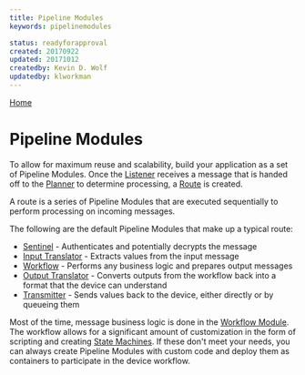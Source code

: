 ```yaml
---
title: Pipeline Modules
keywords: pipelinemodules

status: readyforapproval
created: 20170922
updated: 20171012
createdby: Kevin D. Wolf
updatedby: klworkman
---
```

[Home](../Index.md) 

# Pipeline Modules

To allow for maximum reuse and scalability, build your application as a set of Pipeline Modules.  Once the [Listener](Listener.md) 
receives a message that is handed off to the [Planner](Planner.md) to determine processing, a [Route](../Routes/Route.md) is created.

A route is a series of Pipeline Modules that are executed sequentially to perform processing on incoming messages.

The following are the default Pipeline Modules that make up a typical route:

* [Sentinel](Sentinel.md) - Authenticates and potentially decrypts the message
* [Input Translator](InputTranslator.md) - Extracts values from the input message
* [Workflow](Workflow.md) - Performs any business logic and prepares output messages
* [Output Translator](OutputTranslator.md) - Converts outputs from the workflow back into a format that the device can understand
* [Transmitter](Transmitter.md) - Sends values back to the device, either directly or by queueing them

Most of the time, message business logic is done in the [Workflow Module](Workflow.md).  The workflow allows for a significant amount
of customization in the form of scripting and creating [State Machines](../Workflows/StateMachines.md).  If these don't meet
your needs, you can always create Pipeline Modules with custom code and deploy them as containers to participate in the device workflow.
